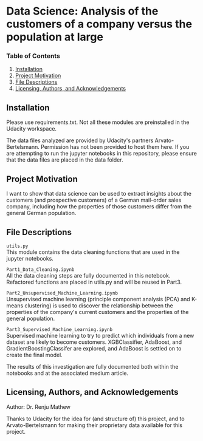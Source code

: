 # Data Science: Analysis of the customers of a company versus the population at large

### Table of Contents

1. [Installation](#installation)
2. [Project Motivation](#motivation)
3. [File Descriptions](#files)
4. [Licensing, Authors, and Acknowledgements](#licensing)

## Installation <a name="installation"></a>
Please use requirements.txt. Not all these modules are preinstalled in the Udacity workspace.

The data files analyzed are provided by Udacity's partners Arvato-Bertelsmann. Permission has not been provided to host them here. If you are attempting to run the jupyter notebooks in this repository, please ensure that the data files are placed in the data folder.


## Project Motivation<a name="motivation"></a>

I want to show that data science can be used to extract insights about the customers (and prospective customers) of a German mail-order sales company, including how the properties of those customers differ from the general German population.

## File Descriptions <a name="files"></a>

`utils.py`  
This module contains the data cleaning functions that are used in the jupyter notebooks.

`Part1_Data_Cleaning.ipynb`  
All the data cleaning steps are fully documented in this notebook. Refactored functions are placed in utils.py and will be reused in Part3.

`Part2_Unsupervised_Machine_Learning.ipynb`   
Unsupervised machine learning (principle component analysis (PCA) and K-means clustering) is used to discover the relationship between the properties of the company's current customers and the properties of the general population.

`Part3_Supervised_Machine_Learning.ipynb`  
Supervised machine learning to try to predict which individuals from a new dataset are likely to become customers. XGBClassifier, AdaBoost, and GradientBoostingClassifer are explored, and AdaBoost is settled on to create the final model.

The results of this investigation are fully documented both within the notebooks and at the associated medium article.

## Licensing, Authors, and Acknowledgements <a name="licensing"></a>
Author: Dr. Renju Mathew

Thanks to Udacity for the idea for (and structure of) this project, and to Arvato-Bertelsmann for making their proprietary data available for this project.

